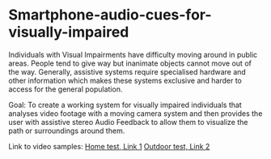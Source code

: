 # Smartphone-audio-cues-for-visually-impaired
Individuals with Visual Impairments have difficulty moving around in public areas. People tend to give way but inanimate objects cannot move out of the way.   Generally, assistive systems require specialised hardware and other information which makes these systems exclusive and harder to access for the general population.

Goal: To create a working system for visually impaired individuals that analyses video footage with a moving camera system and then provides the user with assistive stereo Audio Feedback to allow them to visualize the path or surroundings around them.

Link to video samples:
[Home test, Link 1](https://drive.google.com/file/d/1UrtgZlWKC6QOdp8M5tm1LmfoDn6e2MWa/view?usp=sharing)
[Outdoor test, Link 2](https://drive.google.com/file/d/1VtwHjrIWmjFe3aEgC-Re_iJorgaF8bI3/view?usp=sharing)

